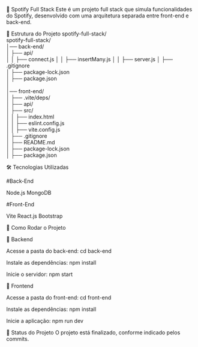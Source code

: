 🎵 Spotify Full Stack
Este é um projeto full stack que simula funcionalidades do Spotify, desenvolvido com uma arquitetura separada entre front-end e back-end.

📁 Estrutura do Projeto
spotify-full-stack/  
spotify-full-stack/  
│── back-end/  
│   ├── api/  
│   │   ├── connect.js
│   │   ├── insertMany.js
│   │   ├── server.js
│   ├── .gitignore  
│   ├── package-lock.json  
│   ├── package.json  
│  
│── front-end/  
│   ├── .vite/deps/  
│   ├── api/  
│   ├── src/  
│   │   ├── index.html  
│   │   ├── eslint.config.js  
│   │   ├── vite.config.js  
│   ├── .gitignore  
│   ├── README.md  
│   ├── package-lock.json  
│   ├── package.json  

🛠️ Tecnologias Utilizadas

#Back-End

Node.js
MongoDB

#Front-End

Vite
React.js
Bootstrap 

🚀 Como Rodar o Projeto

📌 Backend

Acesse a pasta do back-end:
cd back-end

Instale as dependências:
npm install

Inicie o servidor:
npm start

📌 Frontend

Acesse a pasta do front-end:
cd front-end

Instale as dependências:
npm install

Inicie a aplicação:
npm run dev

📄 Status do Projeto
O projeto está finalizado, conforme indicado pelos commits.
